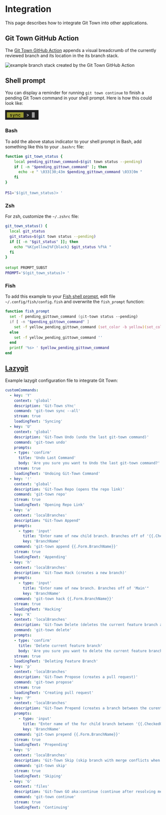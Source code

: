 # Integration

This page describes how to integrate Git Town into other applications.

## Git Town GitHub Action

The
[Git Town GitHub Action](https://github.com/marketplace/actions/git-town-github-action)
appends a visual breadcrumb of the currently reviewed branch and its location in
the its branch stack.

![example branch stack created by the Git Town GitHub Action](https://raw.githubusercontent.com/git-town/action/main/docs/example-visualization.png)

## Shell prompt

You can display a reminder for running `git town continue` to finish a pending
Git Town command in your shell prompt. Here is how this could look like:

<img width="108" height="31" src="shell_prompt_example.gif">

### Bash

To add the above status indicator to your shell prompt in Bash, add something
like this to your `.bashrc` file:

```bash
function git_town_status {
    local pending_gittown_command=$(git town status --pending)
    if [ -n "$pending_gittown_command" ]; then
      echo -e " \033[30;43m $pending_gittown_command \033[0m "
    fi
}

PS1='$(git_town_status)> '
```

### Zsh

For zsh, customize the `~/.zshrc` file:

```zsh
git_town_status() {
  local git_status
  git_status=$(git town status --pending)
  if [[ -n "$git_status" ]]; then
    echo "%K{yellow}%F{black} $git_status %f%k "
  fi
}

setopt PROMPT_SUBST
PROMPT='$(git_town_status)> '
```

### Fish

To add this example to your
[Fish shell prompt](https://fishshell.com/docs/current/cmds/fish_prompt.html),
edit file `~/.config/fish/config.fish` and overwrite the `fish_prompt` function:

```zsh
function fish_prompt
  set -f pending_gittown_command (git-town status --pending)
  if [ -n "$pending_gittown_command" ]
    set -f yellow_pending_gittown_command (set_color -b yellow)(set_color black)(echo " $pending_gittown_command ")(set_color normal)' '
  else
    set -f yellow_pending_gittown_command ''
  end
  printf '%s> ' $yellow_pending_gittown_command
end
```

## [Lazygit](https://github.com/jesseduffield/lazygit)

Example lazygit configuration file to integrate Git Town:

```yml
customCommands:
  - key: 'Y'
    context: 'global'
    description: 'Git-Town sYnc'
    command: 'git-town sync --all'
    stream: true
    loadingText: 'Syncing'
  - key: 'U'
    context: 'global'
    description: 'Git-Town Undo (undo the last git-town command)'
    command: 'git-town undo'
    prompts:
    - type: 'confirm'
      title: 'Undo Last Command'
      body: 'Are you sure you want to Undo the last git-town command?'
    stream: true
    loadingText: 'Undoing Git-Town Command'
  - key: '!'
    context: 'global'
    description: 'Git-Town Repo (opens the repo link)'
    command: 'git-town repo'
    stream: true
    loadingText: 'Opening Repo Link'
  - key: 'a'
    context: 'localBranches'
    description: "Git-Town Append"
    prompts:
      - type: 'input'
        title: "Enter name of new child branch. Branches off of '{{.CheckedOutBranch.Name}}'"
        key: 'BranchName'
    command: 'git-town append {{.Form.BranchName}}'
    stream: true
    loadingText: 'Appending'
  - key: 'h'
    context: 'localBranches'
    description: 'Git-Town Hack (creates a new branch)'
    prompts:
      - type: 'input'
        title: "Enter name of new branch. Branches off of 'Main'"
        key: 'BranchName'
    command: 'git-town hack {{.Form.BranchName}}'
    stream: true
    loadingText: 'Hacking'
  - key: 'K'
    context: 'localBranches'
    description: 'Git-Town Delete (deletes the current feature branch and sYnc)'
    command: 'git-town delete'
    prompts:
    - type: 'confirm'
      title: 'Delete current feature branch'
      body: 'Are you sure you want to delete the current feature branch?'
    stream: true
    loadingText: 'Deleting Feature Branch'
  - key: 'p'
    context: 'localBranches'
    description: 'Git-Town Propose (creates a pull request)'
    command: 'git-town propose'
    stream: true
    loadingText: 'Creating pull request'
  - key: 'P'
    context: 'localBranches'
    description: "Git-Town Prepend (creates a branch between the curent branch and its parent)"
    prompts:
      - type: 'input'
        title: "Enter name of the for child branch between '{{.CheckedOutBranch.Name}}' and its parent"
        key: 'BranchName'
    command: 'git-town prepend {{.Form.BranchName}}'
    stream: true
    loadingText: 'Prepending'
  - key: 'S'
    context: 'localBranches'
    description: 'Git-Town Skip (skip branch with merge conflicts when syncing)'
    command: 'git-town skip'
    stream: true
    loadingText: 'Skiping'
  - key: 'G'
    context: 'files'
    description: 'Git-Town GO aka:continue (continue after resolving merge conflicts)'
    command: 'git-town continue'
    stream: true
    loadingText: 'Continuing'
```
